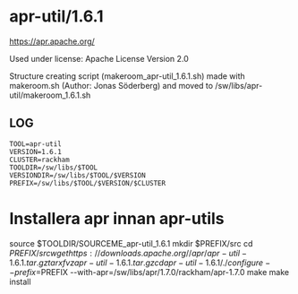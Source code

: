 apr-util/1.6.1
========================

<https://apr.apache.org/>

Used under license:
Apache License Version 2.0

Structure creating script (makeroom_apr-util_1.6.1.sh) made with makeroom.sh (Author: Jonas Söderberg) and moved to /sw/libs/apr-util/makeroom_1.6.1.sh

LOG
---

    TOOL=apr-util
    VERSION=1.6.1
    CLUSTER=rackham
    TOOLDIR=/sw/libs/$TOOL
    VERSIONDIR=/sw/libs/$TOOL/$VERSION
    PREFIX=/sw/libs/$TOOL/$VERSION/$CLUSTER

# Installera apr innan apr-utils
source $TOOLDIR/SOURCEME_apr-util_1.6.1 
mkdir $PREFIX/src
cd $PREFIX/src
wget https://downloads.apache.org//apr/apr-util-1.6.1.tar.gz
tar xfvz apr-util-1.6.1.tar.gz
cd apr-util-1.6.1/
./configure --prefix=$PREFIX --with-apr=/sw/libs/apr/1.7.0/rackham/apr-1.7.0
make 
make install
